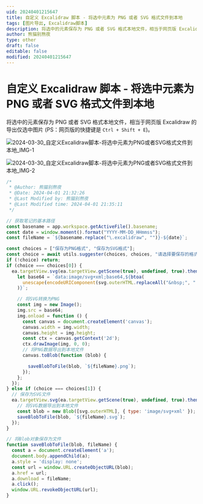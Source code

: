 ```yaml
---
uid: 20240401215647
title: 自定义 Excalidraw 脚本 - 将选中元素为 PNG 或者 SVG 格式文件到本地
tags: [图片导出, Excalidraw脚本]
description: 将选中的元素保存为 PNG 或者 SVG 格式本地文件，相当于网页版 Excalidraw 的导出仅选中图片
author: 熊猫别熬夜
type: other
draft: false
editable: false
modified: 20240401215647
---
```


# 自定义 Excalidraw 脚本 - 将选中元素为 PNG 或者 SVG 格式文件到本地

将选中的元素保存为 PNG 或者 SVG 格式本地文件，相当于网页版 Excalidraw 的导出仅选中图片 (PS：网页版的快捷键是 `Ctrl + Shift + E`)。

![2024-03-30_自定义Excalidraw脚本-将选中元素为PNG或者SVG格式文件到本地_IMG-1](https://cdn.pkmer.cn/images/202404012157805.png!pkmer)

![2024-03-30_自定义Excalidraw脚本-将选中元素为PNG或者SVG格式文件到本地_IMG-2](https://cdn.pkmer.cn/images/202404012157806.gif!pkmer)

```js
/*
 * @Author: 熊猫别熬夜 
 * @Date: 2024-04-01 21:32:26 
 * @Last Modified by: 熊猫别熬夜
 * @Last Modified time: 2024-04-01 21:35:11
 */

// 获取笔记的基本路径
const basename = app.workspace.getActiveFile().basename;
const date = window.moment().format("YYYY-MM-DD_HHmmss");
const fileName = `${basename.replace("\.excalidraw", "")}-${date}`;

const choices = ["保存为PNG格式", "保存为SVG格式"];
const choice = await utils.suggester(choices, choices, "请选择要保存的格式");
if (!choice) return;
if (choice === choices[0]) {
  ea.targetView.svg(ea.targetView.getScene(true), undefined, true).then(svg => {
    let base64 = `data:image/svg+xml;base64,${btoa(
      unescape(encodeURIComponent(svg.outerHTML.replaceAll("&nbsp;", " "))),
    )}`;

    // 将SVG转换为PNG
    const img = new Image();
    img.src = base64;
    img.onload = function () {
      const canvas = document.createElement('canvas');
      canvas.width = img.width;
      canvas.height = img.height;
      const ctx = canvas.getContext('2d');
      ctx.drawImage(img, 0, 0);
      // 将PNG数据导出到本地文件
      canvas.toBlob(function (blob) {

        saveBlobToFile(blob, `${fileName}.png`);
      });
    };
  });
} else if (choice === choices[1]) {
  // 保存为SVG文件
  ea.targetView.svg(ea.targetView.getScene(true), undefined, true).then(svg => {
    // 将SVG数据导出到本地文件
    const blob = new Blob([svg.outerHTML], { type: 'image/svg+xml' });
    saveBlobToFile(blob, `${fileName}.svg`);
  });
}

// 将Blob对象保存为文件
function saveBlobToFile(blob, fileName) {
  const a = document.createElement('a');
  document.body.appendChild(a);
  a.style = 'display: none';
  const url = window.URL.createObjectURL(blob);
  a.href = url;
  a.download = fileName;
  a.click();
  window.URL.revokeObjectURL(url);
}
```
